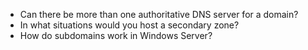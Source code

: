 - Can there be more than one authoritative DNS server for a domain?
- In what situations would you host a secondary zone?
- How do subdomains work in Windows Server?